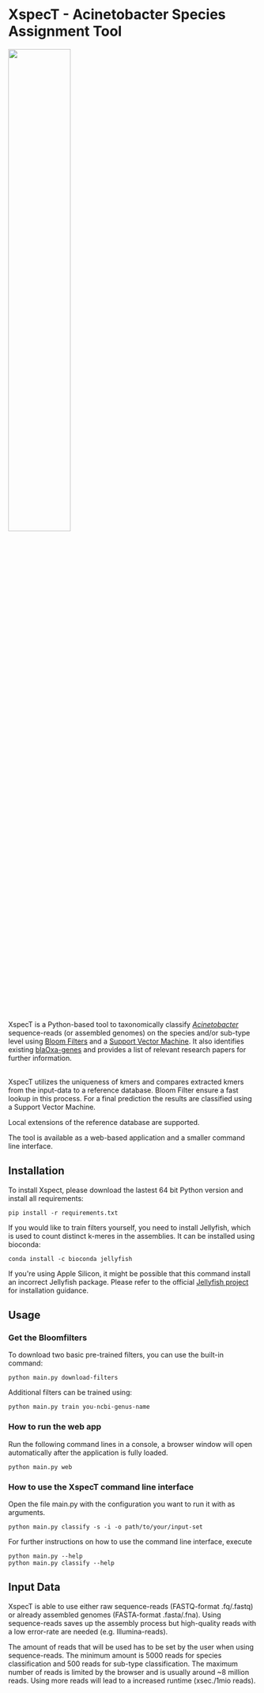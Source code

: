 # XspecT - Acinetobacter Species Assignment Tool
<img src="https://github.com/BIONF/XspecT/blob/main/static/Logo.png" height="50%" width="50%">

XspecT is a Python-based tool to taxonomically classify [_Acinetobacter_](https://en.wikipedia.org/wiki/Acinetobacter) sequence-reads (or assembled genomes) on the species and/or sub-type level using [Bloom Filters](https://en.wikipedia.org/wiki/Bloom_filter) and a [Support Vector Machine](https://en.wikipedia.org/wiki/Support-vector_machine). It also identifies existing [blaOxa-genes](https://en.wikipedia.org/wiki/Beta-lactamase#OXA_beta-lactamases_(class_D)) and provides a list of relevant research papers for further information.
<br/><br/>

XspecT utilizes the uniqueness of kmers and compares extracted kmers from the input-data to a reference database. Bloom Filter ensure a fast lookup in this process. For a final prediction the results are classified using a Support Vector Machine. 
<br/>

Local extensions of the reference database are supported.
<br/>

The tool is available as a web-based application and a smaller command line interface.


## Installation
To install Xspect, please download the lastest 64 bit Python version and install all requirements:
```
pip install -r requirements.txt
```
If you would like to train filters yourself, you need to install Jellyfish, which is used to count distinct k-meres in the assemblies. It can be installed using bioconda:
```
conda install -c bioconda jellyfish
```
If you're using Apple Silicon, it might be possible that this command install an incorrect Jellyfish package. Please refer to the official [Jellyfish project](https://github.com/gmarcais/Jellyfish) for installation guidance.

## Usage
### Get the Bloomfilters
To download two basic pre-trained filters, you can use the built-in command:

```
python main.py download-filters
```
Additional filters can be trained using:
```
python main.py train you-ncbi-genus-name
```

### How to run the web app
Run the following command lines in a console, a browser window will open automatically after the application is fully loaded.

```
python main.py web
```

### How to use the XspecT command line interface
Open the file main.py with the configuration you want to run it with as arguments.

```
python main.py classify -s -i -o path/to/your/input-set
```

For further instructions on how to use the command line interface, execute
```
python main.py --help
python main.py classify --help
```

## Input Data
XspecT is able to use either raw sequence-reads (FASTQ-format .fq/.fastq) or already assembled genomes (FASTA-format .fasta/.fna). Using sequence-reads saves up the assembly process but high-quality reads with a low error-rate are needed (e.g. Illumina-reads).

The amount of reads that will be used has to be set by the user when using sequence-reads. The minimum amount is 5000 reads for species classification and 500 reads for sub-type classification. The maximum number of reads is limited by the browser and is usually around ~8 million reads. Using more reads will lead to a increased runtime (xsec./1mio reads).
